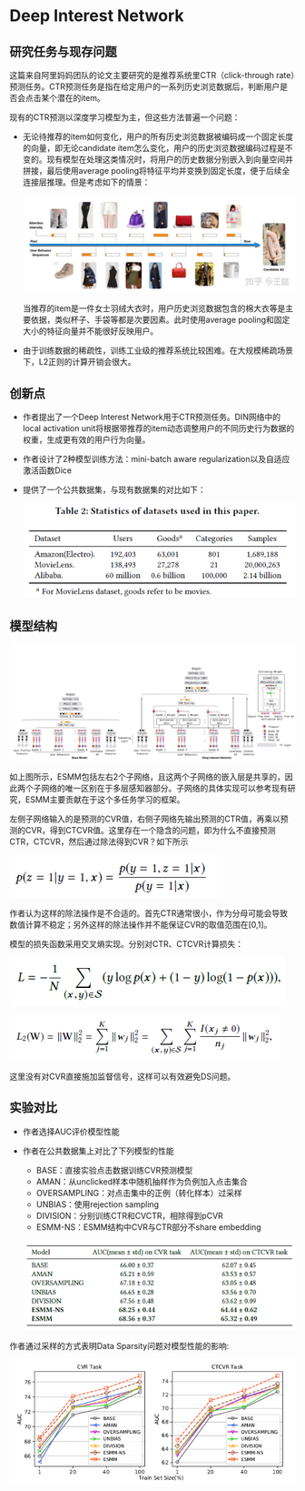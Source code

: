 # Deep Interest Network

## 研究任务与现存问题

这篇来自阿里妈妈团队的论文主要研究的是推荐系统里CTR（click-through rate）预测任务。CTR预测任务是指在给定用户的一系列历史浏览数据后，判断用户是否会点击某个潜在的item。

现有的CTR预测以深度学习模型为主，但这些方法普遍一个问题：

- 无论待推荐的item如何变化，用户的所有历史浏览数据被编码成一个固定长度的向量，即无论candidate item怎么变化，用户的历史浏览数据编码过程是不变的。现有模型在处理这类情况时，将用户的历史数据分别嵌入到向量空间并拼接，最后使用average pooling将特征平均并变换到固定长度，便于后续全连接层推理。但是考虑如下的情景：

  ![img](../img/v2-7eaa88ef5974c172b8c22a4602bd407a_b.jpg)

  当推荐的item是一件女士羽绒大衣时，用户历史浏览数据包含的棉大衣等是主要依据，类似杯子、手袋等都是次要因素。此时使用average pooling和固定大小的特征向量并不能很好反映用户。

- 由于训练数据的稀疏性，训练工业级的推荐系统比较困难。在大规模稀疏场景下，L2正则的计算开销会很大。

## 创新点

- 作者提出了一个Deep Interest Network用于CTR预测任务。DIN网络中的local activation unit将根据带推荐的item动态调整用户的不同历史行为数据的权重，生成更有效的用户行为向量。

- 作者设计了2种模型训练方法：mini-batch aware regularization以及自适应激活函数Dice

- 提供了一个公共数据集，与现有数据集的对比如下：

  ![image-20210328193739984](../img/image-20210328193739984.png)

## 模型结构

![image-20210328193445099](../img/image-20210328193445099.png)

如上图所示，ESMM包括左右2个子网络，且这两个子网络的嵌入层是共享的，因此两个子网络的唯一区别在于多层感知器部分。子网络的具体实现可以参考现有研究，ESMM主要贡献在于这个多任务学习的框架。

左侧子网络输入的是预测的CVR值，右侧子网络先输出预测的CTR值，再乘以预测的CVR，得到CTCVR值。这里存在一个隐含的问题，即为什么不直接预测CTR，CTCVR，然后通过除法得到CVR？如下所示

![image-20210325150746506](../img/image-20210325150746506.png)

作者认为这样的除法操作是不合适的。首先CTR通常很小，作为分母可能会导致数值计算不稳定；另外这样的除法操作并不能保证CVR的取值范围在[0,1]。

模型的损失函数采用交叉熵实现。分别对CTR、CTCVR计算损失：

![image-20210328193544032](../img/image-20210328193544032.png)

![image-20210328193642496](../img/image-20210328193642496.png)

这里没有对CVR直接施加监督信号，这样可以有效避免DS问题。

## 实验对比

- 作者选择AUC评价模型性能

- 作者在公共数据集上对比了下列模型的性能

  - BASE：直接实验点击数据训练CVR预测模型
  - AMAN：从unclicked样本中随机抽样作为负例加入点击集合
  - OVERSAMPLING：对点击集中的正例（转化样本）过采样
  - UNBIAS：使用rejection sampling
  - DIVISION：分别训练CTR和CVCTR，相除得到pCVR
  - ESMM-NS：ESMM结构中CVR与CTR部分不share embedding

  

  ![image-20210325153504091](../img/image-20210325153504091.png)



作者通过采样的方式表明Data Sparsity问题对模型性能的影响:

![image-20210325153705747](../img/image-20210325153705747.png)